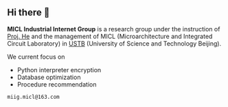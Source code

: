 ## Hi there 👋

**MICL Industrial Internet Group** is a research group under the instruction of [Proj. He](https://scholar.google.com/citations?user=1i54GNwAAAAJ&hl=en&oi=ao) and the management of MICL (Microarchitecture and Integrated Circuit Laboratory) in [USTB](https://www.ustb.edu.cn/) (University of Science and Technology Beijing).

We current focus on 

- Python interpreter encryption
- Database optimization
- Procedure recommendation


<!--

**Here are some ideas to get you started:**

🙋‍♀️ A short introduction - what is your organization all about?
🌈 Contribution guidelines - how can the community get involved?
👩‍💻 Useful resources - where can the community find your docs? Is there anything else the community should know?
🍿 Fun facts - what does your team eat for breakfast?
🧙 Remember, you can do mighty things with the power of [Markdown](https://docs.github.com/github/writing-on-github/getting-started-with-writing-and-formatting-on-github/basic-writing-and-formatting-syntax)
-->

`miig.micl@163.com`
